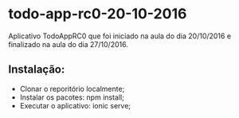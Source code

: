 # todo-app-rc0-20-10-2016
Aplicativo TodoAppRC0 que foi iniciado na aula do dia 20/10/2016 e finalizado na aula do dia 27/10/2016.
## Instalação:
* Clonar o reporitório localmente;
* Instalar os pacotes: npm install;
* Executar o aplicativo: ionic serve;
